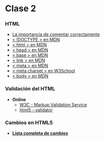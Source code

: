 # Clase 2

### HTML

- [La importancia de comentar correctamente](https://developer.mozilla.org/es/docs/Web/HTML/La_importancia_de_comentar_correctamente)
- [< !DOCTYPE > en MDN](https://developer.mozilla.org/en-US/docs/Glossary/Doctype)
- [< html > en MDN](https://developer.mozilla.org/en-US/docs/Web/HTML/Element/html)
- [< head > en MDN](https://developer.mozilla.org/en-US/docs/Web/HTML/Element/head)
- [< base > en MDN](https://developer.mozilla.org/en-US/docs/Web/HTML/Element/base)
- [< link > en MDN](https://developer.mozilla.org/es/docs/Web/HTML/Elemento/link)
- [< meta > en MDN](https://developer.mozilla.org/es/docs/Web/HTML/Elemento/meta)
- [< meta charset > en W3School](http://www.w3schools.com/tags/att_meta_charset.asp)
- [< body > en MDN](https://developer.mozilla.org/es/docs/Web/HTML/Elemento/body)

### Validación del HTML

- **Online**
  - [W3C - Markup Validation Service](https://validator.w3.org)
  - [html5 - validator](https://html5.validator.nu/)

### Cambios en HTML5

- **[Lista completa de cambios](https://html-differences.whatwg.org/)**
